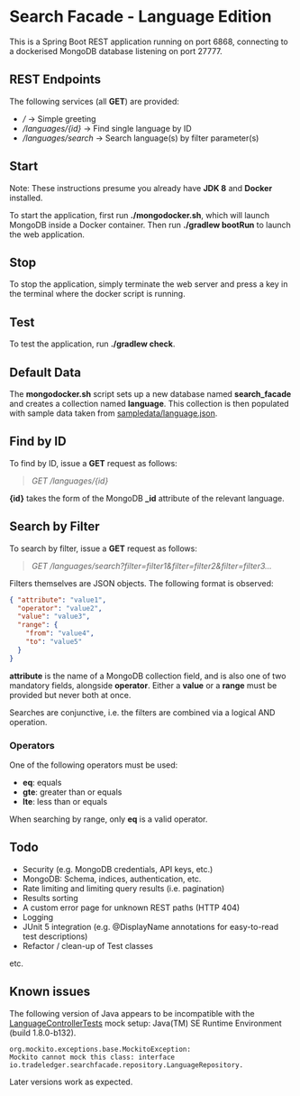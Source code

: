 # Search Facade - Language Edition
This is a Spring Boot REST application running on port 6868, connecting to a dockerised MongoDB database listening on port 27777.

## REST Endpoints
The following services (all **GET**) are provided:

* _/_ &rarr; Simple greeting
* _/languages/{id}_ &rarr; Find single language by ID
* _/languages/search_ &rarr; Search language(s) by filter parameter(s)

## Start
Note: These instructions presume you already have **JDK 8** and **Docker** installed.

To start the application, first run **./mongodocker.sh**, which will launch MongoDB inside a Docker container.
Then run **./gradlew bootRun** to launch the web application.

## Stop
To stop the application, simply terminate the web server and press a key in the terminal where the docker script is running.

## Test
To test the application, run **./gradlew check**.

## Default Data
The **mongodocker.sh** script sets up a new database named **search_facade** and creates a collection named **language**.
This collection is then populated with sample data taken from [sampledata/language.json](sampledata/language.json).

## Find by ID
To find by ID, issue a **GET** request as follows:

>_GET /languages/{id}_

**{id}** takes the form of the MongoDB **_id** attribute of the relevant language.

## Search by Filter
To search by filter, issue a **GET** request as follows:

>_GET /languages/search?filter=filter1&filter=filter2&filter=filter3..._

Filters themselves are JSON objects. The following format is observed:
```json
{ "attribute": "value1",
  "operator": "value2",
  "value": "value3",
  "range": {
    "from": "value4",
    "to": "value5"
  }
}
```
**attribute** is the name of a MongoDB collection field, and is also one of two mandatory fields, alongside **operator**. Either a **value** or a **range** must be provided but never both at once.

Searches are conjunctive, i.e. the filters are combined via a logical AND operation.

### Operators
One of the following operators must be used:

* **eq**: equals
* **gte**: greater than or equals
* **lte**: less than or equals

When searching by range, only **eq** is a valid operator.

## Todo
* Security (e.g. MongoDB credentials, API keys, etc.)
* MongoDB: Schema, indices, authentication, etc.
* Rate limiting and limiting query results (i.e. pagination)
* Results sorting
* A custom error page for unknown REST paths (HTTP 404)
* Logging
* JUnit 5 integration (e.g. @DisplayName annotations for easy-to-read test descriptions)
* Refactor / clean-up of Test classes

etc.

## Known issues
The following version of Java appears to be incompatible with the [LanguageControllerTests](src/test/java/io/tradeledger/searchfacade/LanguageControllerTests.java) mock setup: Java(TM) SE Runtime Environment (build 1.8.0-b132).

<!-- language: none -->
    org.mockito.exceptions.base.MockitoException: 
    Mockito cannot mock this class: interface io.tradeledger.searchfacade.repository.LanguageRepository.
 
 Later versions work as expected.
 